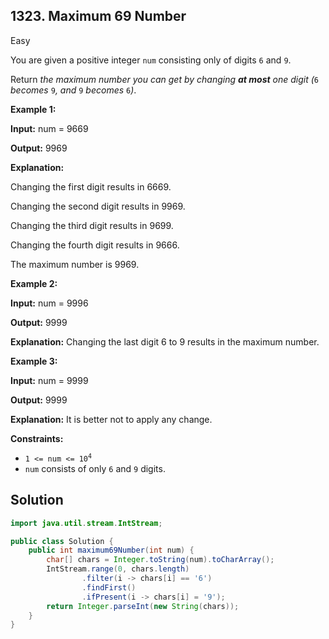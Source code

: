 ## 1323\. Maximum 69 Number

Easy

You are given a positive integer `num` consisting only of digits `6` and `9`.

Return _the maximum number you can get by changing **at most** one digit (_`6` _becomes_ `9`_, and_ `9` _becomes_ `6`_)_.

**Example 1:**

**Input:** num = 9669

**Output:** 9969

**Explanation:** 

Changing the first digit results in 6669. 

Changing the second digit results in 9969. 

Changing the third digit results in 9699.

Changing the fourth digit results in 9666. 

The maximum number is 9969.

**Example 2:**

**Input:** num = 9996

**Output:** 9999

**Explanation:** Changing the last digit 6 to 9 results in the maximum number.

**Example 3:**

**Input:** num = 9999

**Output:** 9999

**Explanation:** It is better not to apply any change.

**Constraints:**

*   <code>1 <= num <= 10<sup>4</sup></code>
*   `num` consists of only `6` and `9` digits.

## Solution

```java
import java.util.stream.IntStream;

public class Solution {
    public int maximum69Number(int num) {
        char[] chars = Integer.toString(num).toCharArray();
        IntStream.range(0, chars.length)
                .filter(i -> chars[i] == '6')
                .findFirst()
                .ifPresent(i -> chars[i] = '9');
        return Integer.parseInt(new String(chars));
    }
}
```